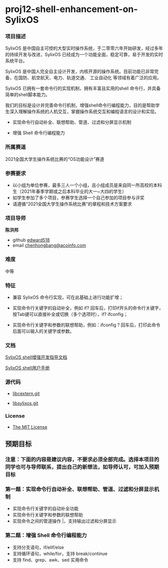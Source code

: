 # proj12-shell-enhancement-on-SylixOS
### 项目描述

SylixOS 是中国自主可控的大型实时操作系统，于二零零六年开始研发，经过多年的持续开发与改进，SylixOS 已经成为一个功能全面，稳定可靠，易于开发的实时系统平台。

SylixOS 是中国人完全自主设计开发，内核开源的操作系统。目前功能已非常完备，在国防、航空航天、电力、轨道交通、 工业自动化 等领域有着广泛的应用。

SylixOS 已拥有一套命令行的实现机制，拥有丰富且实用的shell 命令行，并具备简单的shell脚本能力。

我们的目标是设计并完善命令行机制，增强shell命令行编程能力，目的是帮助学生深入理解操作系统的人机交互，掌握操作系统交互和编程语言的设计和实现。

- 实现命令行自动补全、联想帮助、管道、过滤和分屏显示机制

- 增强 Shell 命令行编程能力

### 所属赛道

2021全国大学生操作系统比赛的“OS功能设计”赛道

### 参赛要求

- 以小组为单位参赛，最多三人一个小组，且小组成员是来自同一所高校的本科生（2021年春季学期或之后本科毕业的大一~大四的学生）
- 如学生参加了多个项目，参赛学生选择一个自己参加的项目参与评奖
- 请遵循“2021全国大学生操作系统比赛”的章程和技术方案要求

### 项目导师

**陈洪邦**

* github [edward518](https://github.com/edward518)
* email chenhongbang@acoinfo.com


### 难度

中等


### 特征

- 兼容 SylixOS 命令行实现，可在此基础上进行功能扩增；
- 实现命令行关键字的自动补全，例如 if?  回车后，打印if开头的命令行关键字，按Tab键可以直接补全或切换（多个选项时），if?  ifconfig；

- 实现命令行关键字和参数的联想帮助，例如：ifconfig  ?  回车后，打印此命令后面可以输入的关键字或参数。

### 文档

[SylixOS shell增强开发指导文档](https://github.com/acoinfo/sylixos_oscomp_2021/tree/master/shell_enhancement)

[SylixOS shell用户手册](https://github.com/acoinfo/sylixos_oscomp_2021/tree/master/shell_enhancement)

### 源代码
* [libcextern.git](http://git.sylixos.com/cgit/cgit.cgi/libcextern.git/) 

* [libsylixos.git](http://git.sylixos.com/cgit/cgit.cgi/libsylixos.git/) 

### License

* [The MIT License](https://opensource.org/licenses/MIT)

## 预期目标

### 注意：下面的内容是建议内容，不要求必须全部完成。选择本项目的同学也可与导师联系，提出自己的新想法，如导师认可，可加入预期目标

### 第一题：实现命令行自动补全、联想帮助、管道、过滤和分屏显示机制

* 实现命令行关键字的自动补全功能
* 实现命令行关键字和参数的联想帮助
* 实现命令之间的管道操作 |，支持输出过滤和分屏显示

### 第二题：增强 Shell 命令行编程能力

* 支持分支语句，if/elif/else
* 支持循环语句，while/for，支持 break/continue
* 支持 find、grep、awk、sed 实用命令
